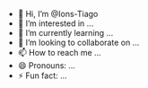 - 👋 Hi, I’m @Ions-Tiago
- 👀 I’m interested in ...
- 🌱 I’m currently learning ...
- 💞️ I’m looking to collaborate on ...
- 📫 How to reach me ...
- 😄 Pronouns: ...
- ⚡ Fun fact: ...

<!---
Ions-Tiago/Ions-Tiago is a ✨ special ✨ repository because its `README.md` (this file) appears on your GitHub profile.
You can click the Preview link to take a look at your changes.
--->
